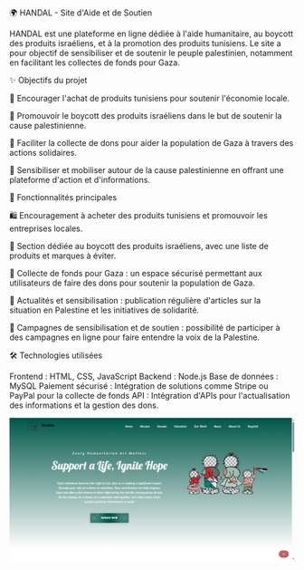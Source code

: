 🌍 HANDAL - Site d'Aide et de Soutien

HANDAL est une plateforme en ligne dédiée à l'aide humanitaire, au boycott des produits israéliens, et à la promotion des produits tunisiens. Le site a pour objectif de sensibiliser et de soutenir le peuple palestinien, notamment en facilitant les collectes de fonds pour Gaza.

✨ Objectifs du projet

🌱 Encourager l'achat de produits tunisiens pour soutenir l'économie locale.

🚫 Promouvoir le boycott des produits israéliens dans le but de soutenir la cause palestinienne.

💖 Faciliter la collecte de dons pour aider la population de Gaza à travers des actions solidaires.

📢 Sensibiliser et mobiliser autour de la cause palestinienne en offrant une plateforme d'action et d'informations.

🚀 Fonctionnalités principales

🛍️ Encouragement à acheter des produits tunisiens et promouvoir les entreprises locales.

🚫 Section dédiée au boycott des produits israéliens, avec une liste de produits et marques à éviter.

💸 Collecte de fonds pour Gaza : un espace sécurisé permettant aux utilisateurs de faire des dons pour soutenir la population de Gaza.

📰 Actualités et sensibilisation : publication régulière d'articles sur la situation en Palestine et les initiatives de solidarité.

📢 Campagnes de sensibilisation et de soutien : possibilité de participer à des campagnes en ligne pour faire entendre la voix de la Palestine.

🛠️ Technologies utilisées

Frontend : HTML, CSS, JavaScript 
Backend : Node.js 
Base de données : MySQL
Paiement sécurisé : Intégration de solutions comme Stripe ou PayPal pour la collecte de fonds
API : Intégration d'APIs pour l'actualisation des informations et la gestion des dons.

![Logo de HANDAL](site.png)
